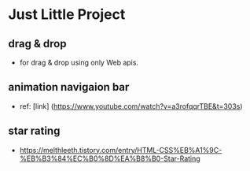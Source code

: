 # Just Little Project

## drag & drop

- for drag & drop using only Web apis.

## animation navigaion bar

- ref: [link] (https://www.youtube.com/watch?v=a3rofqqrTBE&t=303s)

## star rating

- https://melthleeth.tistory.com/entry/HTML-CSS%EB%A1%9C-%EB%B3%84%EC%B0%8D%EA%B8%B0-Star-Rating
